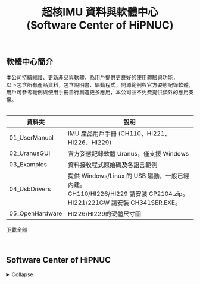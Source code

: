 <h1 align="center">超核IMU 資料與軟體中心<br>
(Software Center of HiPNUC)
</h1>


<br>


## 軟體中心簡介

本公司持續維護、更新產品與軟體，為用戶提供更良好的使用體驗與功能，<br>
以下包含所有產品資料，包含說明書、驅動程式，開源範例與官方姿態記錄軟體，<br>
用戶可參考範例與使用手冊自行創造更多應用，本公司並不免費提供額外的應用支援。<br>
<br>
</h3>

| 資料夾            | 說明               |
| ---------------- | ------------------ |
| 01_UserManual | IMU 產品用戶手冊 (CH110、HI221、HI226、HI229) |
| 02_UranusGUI |官方姿態記錄軟體 Uranus，僅支援 Windows |
| 03_Examples |   資料接收程式原始碼及各語言範例       |
| 04_UsbDrivers | 提供 Windows/Linux 的 USB 驅動，一般已經內建。<br/>CH110/HI226/HI229 請安裝 CP2104.zip。<br/>HI221/221GW 請安裝 CH341SER.EXE。 |
| 05_OpenHardware | HI226/HI229的硬體尺寸圖 |

[下載全部](https://github.com/avmm9898/hipnuctw_doc/archive/master.zip)

<br>

## Software Center of HiPNUC
<details markdown="1">
<summary>Collapse</summary>
<h3> 
HiPNUC keeps maintaining products and softwares to provide better user experience, <br>
The following provides open-source examples and official attitude recording software. Users can create more applications by using examples and user manuals. <br>
<br>

